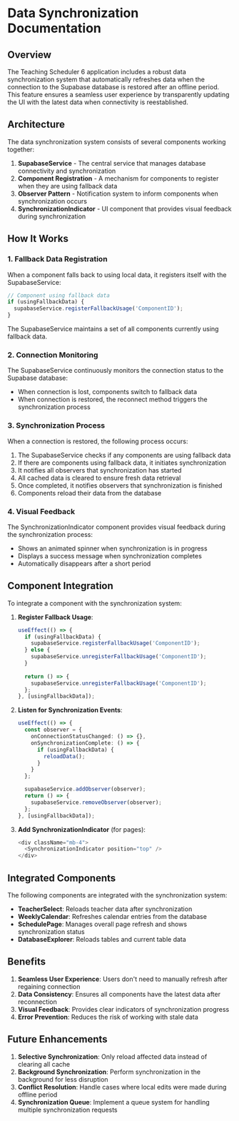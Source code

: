 # Data Synchronization Documentation

## Overview

The Teaching Scheduler 6 application includes a robust data synchronization system that automatically refreshes data when the connection to the Supabase database is restored after an offline period. This feature ensures a seamless user experience by transparently updating the UI with the latest data when connectivity is reestablished.

## Architecture

The data synchronization system consists of several components working together:

1. **SupabaseService** - The central service that manages database connectivity and synchronization
2. **Component Registration** - A mechanism for components to register when they are using fallback data
3. **Observer Pattern** - Notification system to inform components when synchronization occurs
4. **SynchronizationIndicator** - UI component that provides visual feedback during synchronization

## How It Works

### 1. Fallback Data Registration

When a component falls back to using local data, it registers itself with the SupabaseService:

```typescript
// Component using fallback data
if (usingFallbackData) {
  supabaseService.registerFallbackUsage('ComponentID');
}
```

The SupabaseService maintains a set of all components currently using fallback data.

### 2. Connection Monitoring

The SupabaseService continuously monitors the connection status to the Supabase database:

- When connection is lost, components switch to fallback data
- When connection is restored, the reconnect method triggers the synchronization process

### 3. Synchronization Process

When a connection is restored, the following process occurs:

1. The SupabaseService checks if any components are using fallback data
2. If there are components using fallback data, it initiates synchronization
3. It notifies all observers that synchronization has started
4. All cached data is cleared to ensure fresh data retrieval
5. Once completed, it notifies observers that synchronization is finished
6. Components reload their data from the database

### 4. Visual Feedback

The SynchronizationIndicator component provides visual feedback during the synchronization process:

- Shows an animated spinner when synchronization is in progress
- Displays a success message when synchronization completes
- Automatically disappears after a short period

## Component Integration

To integrate a component with the synchronization system:

1. **Register Fallback Usage**:
   ```typescript
   useEffect(() => {
     if (usingFallbackData) {
       supabaseService.registerFallbackUsage('ComponentID');
     } else {
       supabaseService.unregisterFallbackUsage('ComponentID');
     }
     
     return () => {
       supabaseService.unregisterFallbackUsage('ComponentID');
     };
   }, [usingFallbackData]);
   ```

2. **Listen for Synchronization Events**:
   ```typescript
   useEffect(() => {
     const observer = {
       onConnectionStatusChanged: () => {},
       onSynchronizationComplete: () => {
         if (usingFallbackData) {
           reloadData();
         }
       }
     };

     supabaseService.addObserver(observer);
     return () => {
       supabaseService.removeObserver(observer);
     };
   }, [usingFallbackData]);
   ```

3. **Add SynchronizationIndicator** (for pages):
   ```typescript
   <div className="mb-4">
     <SynchronizationIndicator position="top" />
   </div>
   ```

## Integrated Components

The following components are integrated with the synchronization system:

- **TeacherSelect**: Reloads teacher data after synchronization
- **WeeklyCalendar**: Refreshes calendar entries from the database
- **SchedulePage**: Manages overall page refresh and shows synchronization status
- **DatabaseExplorer**: Reloads tables and current table data

## Benefits

1. **Seamless User Experience**: Users don't need to manually refresh after regaining connection
2. **Data Consistency**: Ensures all components have the latest data after reconnection
3. **Visual Feedback**: Provides clear indicators of synchronization progress
4. **Error Prevention**: Reduces the risk of working with stale data

## Future Enhancements

1. **Selective Synchronization**: Only reload affected data instead of clearing all cache
2. **Background Synchronization**: Perform synchronization in the background for less disruption
3. **Conflict Resolution**: Handle cases where local edits were made during offline period
4. **Synchronization Queue**: Implement a queue system for handling multiple synchronization requests 